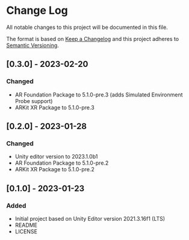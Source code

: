 
# Change Log
All notable changes to this project will be documented in this file.
 
The format is based on [Keep a Changelog](http://keepachangelog.com/)
and this project adheres to [Semantic Versioning](http://semver.org/).
 
## [0.3.0] - 2023-02-20

### Changed

- AR Foundation Package to 5.1.0-pre.3 (adds Simulated Environment Probe support)
- ARKit XR Package to 5.1.0-pre.3

## [0.2.0] - 2023-01-28
  
### Changed
  
- Unity editor version to 2023.1.0b1
- AR Foundation Package to 5.1.0-pre.2
- ARKit XR Package to 5.1.0-pre.2
  
## [0.1.0] - 2023-01-23
 
### Added
-  Initial project based on Unity Editor version 2021.3.16f1 (LTS)
-  README
-  LICENSE
   